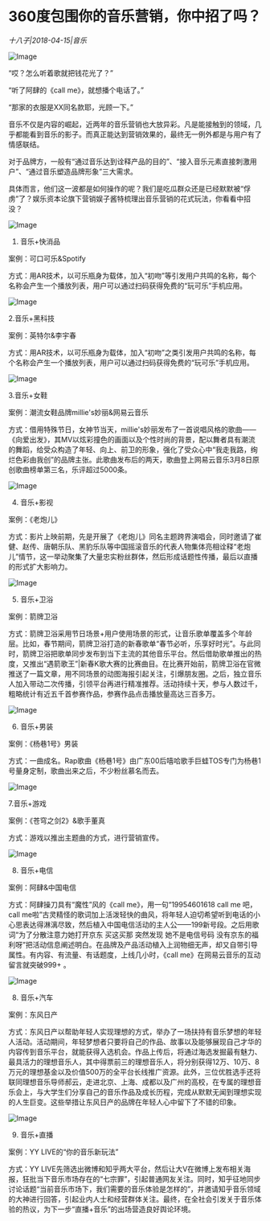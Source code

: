 # 360度包围你的音乐营销，你中招了吗？

*十八子|2018-04-15|音乐*

![Image](http://p3.pstatp.com/large/pgc-image/1523840762934ba59980cbb)

“哎？怎么听着歌就把钱花光了？”

“听了阿肆的《call me》，就想播个电话了。”

“那家的衣服是XX同名款耶，光顾一下。”

音乐不仅是内容的崛起，近两年的音乐营销也大放异彩。凡是能接触到的领域，几乎都能看到音乐的影子。而真正能达到营销效果的，最终无一例外都是与用户有了情感联结。

对于品牌方，一般有“通过音乐达到诠释产品的目的”、“接入音乐元素直接刺激用户”、“通过音乐塑造品牌形象”三大需求。

具体而言，他们这一波都是如何操作的呢？我们是吃瓜群众还是已经默默被“俘虏”了？娱乐资本论旗下营销娱子酱特梳理出音乐营销的花式玩法，你看看中招没？

![Image](http://p1.pstatp.com/large/pgc-image/15238404089830b70a019cd)

1. 音乐+快消品

案例：可口可乐&Spotify

方式：用AR技术，以可乐瓶身为载体，加入“初吻”等引发用户共鸣的名称，每个名称会产生一个播放列表，用户可以通过扫码获得免费的“玩可乐”手机应用。

![Image](http://p3.pstatp.com/large/pgc-image/152384040923528dac78c2a)

2.音乐+黑科技

案例：英特尔&李宇春

方式：用AR技术，以可乐瓶身为载体，加入“初吻”之类引发用户共鸣的名称，每个名称会产生一个播放列表，用户可以通过扫码获得免费的“玩可乐”手机应用。

![Image](http://p3.pstatp.com/large/pgc-image/15238404092761a873f17b2)

3.音乐+女鞋

案例：潮流女鞋品牌millie's妙丽&网易云音乐

方式：借用特殊节日，女神节当天，millie's妙丽发布了一首说唱风格的歌曲——《向爱出发》，其MV以炫彩撞色的画面以及个性时尚的背景，配以舞者具有潮流的舞蹈，给受众构造了年轻、向上、前卫的形象，强化了受众心中“我走我路，绚烂色彩由我创”的品牌主张。此歌曲发布后的两天，歌曲登上网易云音乐3月8日原创歌曲榜单第三名，乐评超过5000条。

![Image](http://p3.pstatp.com/large/pgc-image/1523840409045e1db15da0e)

4. 音乐+影视

案例：《老炮儿》

方式：影片上映前期，先是开展了《老炮儿》同名主题跨界演唱会，同时邀请了崔健、赵传、唐朝乐队、黑豹乐队等中国摇滚音乐的代表人物集体亮相诠释“老炮儿”情节，这一举动聚集了大量忠实粉丝群体，然后形成话题性传播，最后以直播的形式扩大影响力。

![Image](http://p1.pstatp.com/large/pgc-image/1523840408995cbf26a1506)

5. 音乐+卫浴

案例：箭牌卫浴

方式：箭牌卫浴采用节日场景+用户使用场景的形式，让音乐歌单覆盖多个年龄层。比如，春节期间，箭牌卫浴打造的新春歌单“春节必听，乐享好时光”。与此同时，箭牌卫浴把歌单同步发布到当下主流的其他音乐平台。然后借助歌单推出的热度，又推出“遇箭歌王”|新春K歌大赛的比赛曲目。在比赛开始前，箭牌卫浴在官微推送了一篇文章，用不同场景的动图海报引起关注，引爆朋友圈。之后，独立音乐人加入带动二次传播，引领平台再进行精准推荐。活动持续十天，参与人数过千，粗略统计有近五千首参赛作品，参赛作品点击播放量高达三百多万。

![Image](http://p3.pstatp.com/large/pgc-image/15238404091092cd5181541)

6. 音乐+男装

案例：《杨巷1号》男装

方式：一曲成名。Rap歌曲《杨巷1号》由广东00后嘻哈歌手巨蛙TOS专门为杨巷1号量身定制，歌曲出来之后，不少粉丝慕名而去。

![Image](http://p9.pstatp.com/large/pgc-image/152384040949255e291a91d)

7.音乐+游戏

案例：《苍穹之剑2》&歌手董真

方式：游戏以推出主题曲的方式，进行营销宣传。

![Image](http://p3.pstatp.com/large/pgc-image/15238404094213d9eecb559)

8. 音乐+电信

案例：阿肆&中国电信

方式：阿肆操刀具有“魔性”风的《call me》，用一句“19954601618 call me 吧，call me啦”古灵精怪的歌词加上活泼轻快的曲风，将年轻人迫切希望听到电话的小心思表达得淋漓尽致，然后植入中国电信活动的主人公——199新号段。之后用歌词“为了分散注意力她打开京东 买这买那 突然发现 她不是电信号码 没有京东的福利呀”把活动信息阐述明白。在品牌及产品活动植入上润物细无声，却又自带引导属性。有内容、有流量、有话题度，上线几小时，《call me》在网易云音乐的互动留言就突破999+ 。

![Image](http://p1.pstatp.com/large/pgc-image/15238404095344d7486d544)

8. 音乐+汽车

案例：东风日产

方式：东风日产以帮助年轻人实现理想的方式，举办了一场扶持有音乐梦想的年轻人活动。活动期间，年轻梦想者只要将自己的作品、故事以及能够展现自己才华的内容传到音乐平台，就能获得入选机会。作品上传后，将通过海选发掘最有魅力、最具活力的理想音乐人，其中得票前三的理想音乐人，将分别获得12万、10万、8万元的理想基金以及价值500万的全平台长线推广资源。此外，三位优胜选手还将联同理想音乐导师郝云，走进北京、上海、成都以及广州的高校，在专属的理想音乐会上，与大学生们分享自己的音乐作品及成长历程，完成从默默无闻到理想实现的人生巨变。这些举措让东风日产的品牌在年轻人心中留下了不错的印象。

![Image](http://p3.pstatp.com/large/pgc-image/152384040955960a40ca729)

9. 音乐+直播

案例：YY LIVE的“你的音乐新玩法”

方式：YY LIVE先筛选出微博和知乎两大平台，然后让大V在微博上发布相关海报，狂批当下音乐市场存在的“七宗罪”，引起普通网友关注。同时，知乎征地同步讨论话题“当前音乐市场下，我们需要的音乐体验是怎样的”，并邀请知乎音乐领域的大神进行回答，引起业内人士和经营群体关注。最终，在全社会引发关于音乐体验的热议，为下一步“直播+音乐”的出场营造良好舆论环境。

